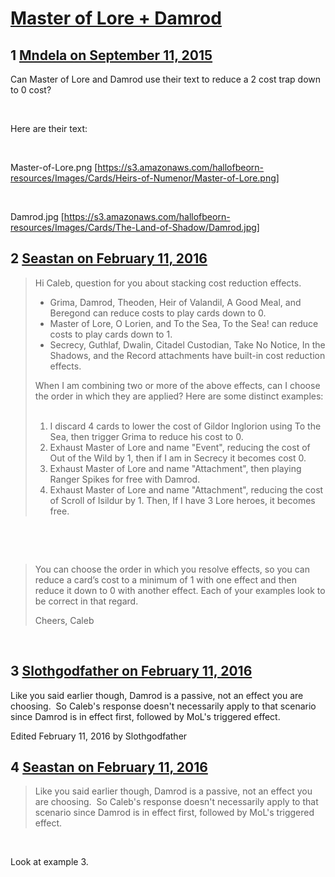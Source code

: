 # [Master of Lore + Damrod](https://community.fantasyflightgames.com/topic/187936-master-of-lore-damrod/)

## 1 [Mndela on September 11, 2015](https://community.fantasyflightgames.com/topic/187936-master-of-lore-damrod/?do=findComment&comment=1786892)

Can Master of Lore and Damrod use their text to reduce a 2 cost trap down to 0 cost?

 

Here are their text:

 

Master-of-Lore.png [https://s3.amazonaws.com/hallofbeorn-resources/Images/Cards/Heirs-of-Numenor/Master-of-Lore.png]

 

Damrod.jpg [https://s3.amazonaws.com/hallofbeorn-resources/Images/Cards/The-Land-of-Shadow/Damrod.jpg]

## 2 [Seastan on February 11, 2016](https://community.fantasyflightgames.com/topic/187936-master-of-lore-damrod/?do=findComment&comment=2047275)

> Hi Caleb, question for you about stacking cost reduction effects.
> 
>  * Grima, Damrod, Theoden, Heir of Valandil, A Good Meal, and Beregond can reduce costs to play cards down to 0.
>  * Master of Lore, O Lorien, and To the Sea, To the Sea! can reduce costs to play cards down to 1.
>  * Secrecy, Guthlaf, Dwalin, Citadel Custodian, Take No Notice, In the Shadows, and the Record attachments have built-in cost reduction effects.
> 
> When I am combining two or more of the above effects, can I choose the order in which they are applied? Here are some distinct examples:
>  
> 1) I discard 4 cards to lower the cost of Gildor Inglorion using To the Sea, then trigger Grima to reduce his cost to 0.
> 2) Exhaust Master of Lore and name "Event", reducing the cost of Out of the Wild by 1, then if I am in Secrecy it becomes cost 0.
> 3) Exhaust Master of Lore and name "Attachment", then playing Ranger Spikes for free with Damrod.
> 4) Exhaust Master of Lore and name "Attachment", reducing the cost of Scroll of Isildur by 1. Then, If I have 3 Lore heroes, it becomes free.

 

 

> You can choose the order in which you resolve effects, so you can reduce a card’s cost to a minimum of 1 with one effect and then reduce it down to 0 with another effect. Each of your examples look to be correct in that regard.
> 
> Cheers,
> Caleb

 

## 3 [Slothgodfather on February 11, 2016](https://community.fantasyflightgames.com/topic/187936-master-of-lore-damrod/?do=findComment&comment=2047311)

Like you said earlier though, Damrod is a passive, not an effect you are choosing.  So Caleb's response doesn't necessarily apply to that scenario since Damrod is in effect first, followed by MoL's triggered effect.

Edited February 11, 2016 by Slothgodfather

## 4 [Seastan on February 11, 2016](https://community.fantasyflightgames.com/topic/187936-master-of-lore-damrod/?do=findComment&comment=2047322)

> Like you said earlier though, Damrod is a passive, not an effect you are choosing.  So Caleb's response doesn't necessarily apply to that scenario since Damrod is in effect first, followed by MoL's triggered effect.

 

Look at example 3.

